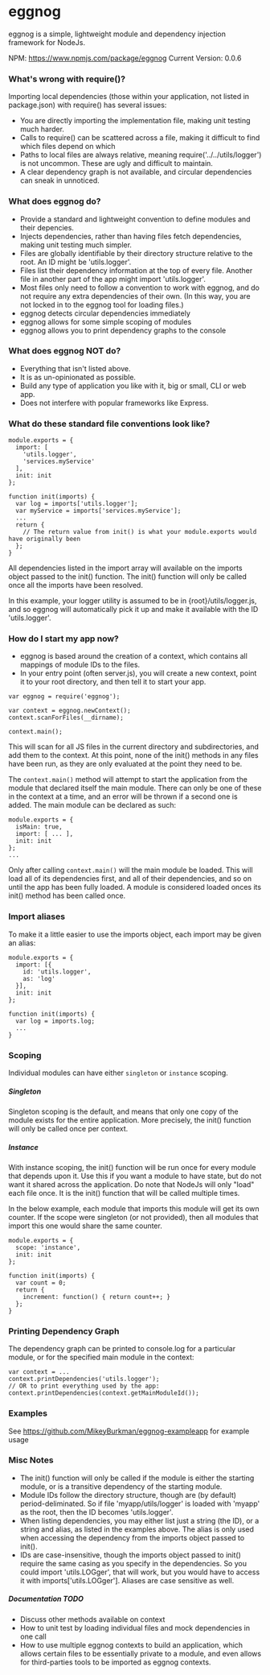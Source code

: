 # eggnog
eggnog is a simple, lightweight module and dependency injection framework for NodeJs. 

NPM: https://www.npmjs.com/package/eggnog
Current Version: 0.0.6

### What's wrong with require()?
Importing local dependencies (those within your application, not listed in package.json) with require() has several issues:
  - You are directly importing the implementation file, making unit testing much harder.
  - Calls to require() can be scattered across a file, making it difficult to find which files depend on which
  - Paths to local files are always relative, meaning require('../../utils/logger') is not uncommon. These are ugly and difficult to maintain.
  - A clear dependency graph is not available, and circular dependencies can sneak in unnoticed.

### What does eggnog do?
  - Provide a standard and lightweight convention to define modules and their depencies.
  - Injects dependencies, rather than having files fetch dependencies, making unit testing much simpler.
  - Files are globally identifiable by their directory structure relative to the root. An ID might be 'utils.logger'.
  - Files list their dependency information at the top of every file. Another file in another part of the app might import 'utils.logger'.
  - Most files only need to follow a convention to work with eggnog, and do not require any extra dependencies of their own. (In this way, you are not locked in to the eggnog tool for loading files.)
  - eggnog detects circular dependencies immediately
  - eggnog allows for some simple scoping of modules
  - eggnog allows you to print dependency graphs to the console

### What does eggnog NOT do?
  - Everything that isn't listed above.
  - It is as un-opinionated as possible.
  - Build any type of application you like with it, big or small, CLI or web app.
  - Does not interfere with popular frameworks like Express.

### What do these standard file conventions look like?
```
module.exports = {
  import: [
    'utils.logger',
    'services.myService'
  ],
  init: init
};

function init(imports) {
  var log = imports['utils.logger'];
  var myService = imports['services.myService'];
  ...
  return {
    // The return value from init() is what your module.exports would have originally been
  };
}
```

All dependencies listed in the import array will available on the imports object passed to the init() function. The init() function will only be called once all the imports have been resolved.

In this example, your logger utility is assumed to be in {root}/utils/logger.js, and so eggnog will automatically pick it up and make it available with the ID 'utils.logger'.

### How do I start my app now?
  - eggnog is based around the creation of a context, which contains all mappings of module IDs to the files.
  - In your entry point (often server.js), you will create a new context, point it to your root directory, and then tell it to start your app.

```
var eggnog = require('eggnog');

var context = eggnog.newContext();
context.scanForFiles(__dirname);

context.main();
```

This will scan for all JS files in the current directory and subdirectories, and add them to the context. At this point, none of the init() methods in any files have been run, as they are only evaluated at the point they need to be.

The `context.main()` method will attempt to start the application from the module that declared itself the main module. There can only be one of these in the context at a time, and an error will be thrown if a second one is added. The main module can be declared as such:
```
module.exports = {
  isMain: true,
  import: [ ... ],
  init: init
};
...
```

Only after calling `context.main()` will the main module be loaded. This will load all of its dependencies first, and all of their dependencies, and so on until the app has been fully loaded. A module is considered loaded onces its init() method has been called once.

### Import aliases
To make it a little easier to use the imports object, each import may be given an alias:
```
module.exports = {
  import: [{
    id: 'utils.logger',
    as: 'log'
  }],
  init: init
};

function init(imports) {
  var log = imports.log;
  ...
}
```

### Scoping
Individual modules can have either `singleton` or `instance` scoping. 

##### Singleton
Singleton scoping is the default, and means that only one copy of the module exists for the entire application. More precisely, the init() function will only be called once per context. 

##### Instance
With instance scoping, the init() function will be run once for every module that depends upon it. Use this if you want a module to have state, but do not want it shared across the application. Do note that NodeJs will only "load" each file once. It is the init() function that will be called multiple times.

In the below example, each module that imports this module will get its own counter. If the scope were singleton (or not provided), then all modules that import this one would share the same counter.
```
module.exports = {
  scope: 'instance',
  init: init
};

function init(imports) {
  var count = 0;
  return {
    increment: function() { return count++; }
  };
}
```

### Printing Dependency Graph
The dependency graph can be printed to console.log for a particular module, or for the specified main module in the context:
```
var context = ...
context.printDependencies('utils.logger');
// OR to print everything used by the app:
context.printDependencies(context.getMainModuleId());
```

### Examples
See https://github.com/MikeyBurkman/eggnog-exampleapp for example usage

### Misc Notes
  - The init() function will only be called if the module is either the starting module, or is a transitive dependency of the starting module.
  - Module IDs follow the directory structure, though are (by default) period-deliminated. So if file 'myapp/utils/logger' is loaded with 'myapp' as the root, then the ID becomes 'utils.logger'.
  - When listing dependencies, you may either list just a string (the ID), or a string and alias, as listed in the examples above. The alias is only used when accessing the dependency from the imports object passed to init().
  - IDs are case-insensitive, though the imports object passed to init() require the same casing as you specify in the dependencies. So you could import 'utils.LOGger', that will work, but you would have to access it with imports['utils.LOGger']. Aliases are case sensitive as well.

##### Documentation TODO
  - Discuss other methods available on context
  - How to unit test by loading individual files and mock dependencies in one call
  - How to use multiple eggnog contexts to build an application, which allows certain files to be essentially private to a module, and even allows for third-parties tools to be imported as eggnog contexts.
